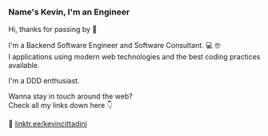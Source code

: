 ### Name's Kevin, I'm an Engineer

Hi, thanks for passing by 🖖

I'm a Backend Software Engineer and Software Consultant. 💻 🤓  
I applications using modern web technologies and the best coding practices available.

I'm a DDD enthusiast.

Wanna stay in touch around the web?  
Check all my links down here 👇
 
 🌲 [linktr.ee/kevincittadini](https://linktr.ee/kevincittadini)
